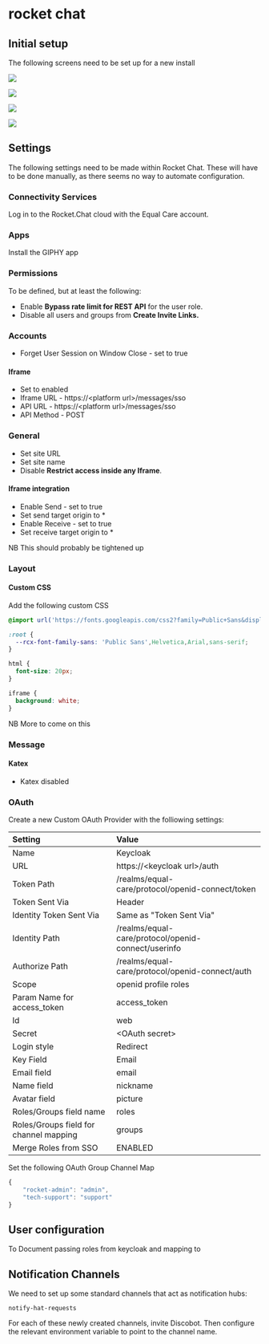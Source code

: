# rocket chat

## Initial setup

The following screens need to be set up for a new install

![](../../.gitbook/assets/rc-screen-1.png)

![](../../.gitbook/assets/rc-screen-2.png)

![](../../.gitbook/assets/rc-screen-3.png)

![](../../.gitbook/assets/rc-screen-4.png)

## Settings

The following settings need to be made within Rocket Chat. These will have to be done manually, as there seems no way to automate configuration.

### Connectivity Services

Log in to the Rocket.Chat cloud with the Equal Care account.

### Apps

Install the GIPHY app

### Permissions

To be defined, but at least the following:

* Enable **Bypass rate limit for REST API** for the user role.
* Disable all users and groups from **Create Invite Links.**

### Accounts

* Forget User Session on Window Close - set to true

#### Iframe

* Set to enabled
* Iframe URL - https://&lt;platform url&gt;/messages/sso
* API URL - https://&lt;platform url&gt;/messages/sso
* API Method - POST

### General

* Set site URL
* Set site name
* Disable **Restrict access inside any Iframe**.

#### Iframe integration

* Enable Send - set to true
* Set send target origin to \*
* Enable Receive - set to true
* Set receive target origin to \*

NB This should probably be tightened up

### Layout

#### Custom CSS

Add the following custom CSS

```css
@import url('https://fonts.googleapis.com/css2?family=Public+Sans&display=swap');

:root {
  --rcx-font-family-sans: 'Public Sans',Helvetica,Arial,sans-serif;
}

html {
  font-size: 20px;
}

iframe {
  background: white;
}
```

NB More to come on this

### Message

#### Katex

* Katex disabled

### OAuth

Create a new Custom OAuth Provider with the folliowing settings:

| Setting | Value |
| :--- | :--- |
| Name | Keycloak |
| URL | https://&lt;keycloak url&gt;/auth |
| Token Path | /realms/equal-care/protocol/openid-connect/token |
| Token Sent Via | Header |
| Identity Token Sent Via | Same as "Token Sent Via" |
| Identity Path | /realms/equal-care/protocol/openid-connect/userinfo |
| Authorize Path | /realms/equal-care/protocol/openid-connect/auth |
| Scope | openid profile roles |
| Param Name for access\_token | access\_token |
| Id | web |
| Secret | &lt;OAuth secret&gt; |
| Login style | Redirect |
| Key Field | Email |
| Email field | email |
| Name field | nickname |
| Avatar field | picture |
| Roles/Groups field name | roles |
| Roles/Groups field for channel mapping | groups |
| Merge Roles from SSO | ENABLED |

Set the following OAuth Group Channel Map

```javascript
{
	"rocket-admin": "admin",
	"tech-support": "support"
}
```

## User configuration

To Document passing roles from keycloak and mapping to 

## Notification Channels

We need to set up some standard channels that act as notification hubs:

`notify-hat-requests`

For each of these newly created channels, invite Discobot. Then configure the relevant environment variable to point to the channel name.


